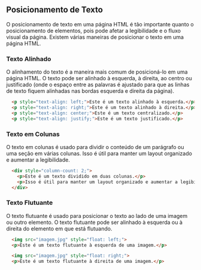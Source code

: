 ## Posicionamento de Texto

O posicionamento de texto em uma página HTML é tão importante quanto o posicionamento de elementos, pois pode afetar a legibilidade e o fluxo visual da página. Existem várias maneiras de posicionar o texto em uma página HTML.

### Texto Alinhado

O alinhamento do texto é a maneira mais comum de posicioná-lo em uma página HTML. O texto pode ser alinhado à esquerda, à direita, ao centro ou justificado (onde o espaço entre as palavras é ajustado para que as linhas de texto fiquem alinhadas nas bordas esquerda e direita da página).

```html
  <p style="text-align: left;">Este é um texto alinhado à esquerda.</p>
  <p style="text-align: right;">Este é um texto alinhado à direita.</p>
  <p style="text-align: center;">Este é um texto centralizado.</p>
  <p style="text-align: justify;">Este é um texto justificado.</p>
```

### Texto em Colunas

O texto em colunas é usado para dividir o conteúdo de um parágrafo ou uma seção em várias colunas. Isso é útil para manter um layout organizado e aumentar a legibilidade.

```html
  <div style="column-count: 2;">
    <p>Este é um texto dividido em duas colunas.</p>
    <p>Isso é útil para manter um layout organizado e aumentar a legibilidade.</p>
  </div>
```

### Texto Flutuante

O texto flutuante é usado para posicionar o texto ao lado de uma imagem ou outro elemento. O texto flutuante pode ser alinhado à esquerda ou à direita do elemento em que está flutuando.

```html
  <img src="imagem.jpg" style="float: left;">
  <p>Este é um texto flutuante à esquerda de uma imagem.</p>

  <img src="imagem.jpg" style="float: right;">
  <p>Este é um texto flutuante à direita de uma imagem.</p>
```
